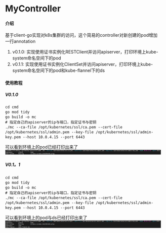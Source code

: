 # MyController

#### 介绍
基于client-go实现对k8s集群的访问，这个简易的controller对新创建的pod增加一行annotation

1. v0.1.0: 实现使用证书实例化RESTClient并访问apiserver，打印环境上kube-system命名空间下的pod
2. v0.1.1: 实现使用证书实例化ClientSet并访问apiserver，打印环境上kube-system命名空间下的pod和kube-flannel下的ds

#### 使用教程

##### V0.1.0
```shell
cd cmd
go mod tidy
go build -o mc
# 指定自己的apiserver的ip与端口，指定证书与密钥
./mc --ca-file /opt/kubernetes/ssl/ca.pem --cert-file /opt/kubernetes/ssl/admin.pem --key-file /opt/kubernetes/ssl/admin-key.pem --host 10.0.4.15 --port 6443
```
可以看到环境上的pod已经打印出来了
![](images/v0.1.png)

##### V0.1。1
```shell
cd cmd
go mod tidy
go build -o mc
# 指定自己的apiserver的ip与端口，指定证书与密钥
./mc --ca-file /opt/kubernetes/ssl/ca.pem --cert-file /opt/kubernetes/ssl/admin.pem --key-file /opt/kubernetes/ssl/admin-key.pem --host 10.0.4.15 --port 6443
```
可以看到环境上的pod与ds已经打印出来了
![](images/v0.1.1.png)